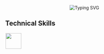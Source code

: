 <p align="center">
  <img src="https://readme-typing-svg.demolab.com?font=Fira+Code&size=28&pause=1000&color=FFFFFF&center=true&vCenter=true&width=800&lines=I'm+Feby;Welcome+to+my+GitHub+Profile!" alt="Typing SVG" />
</p>







## Technical Skills

  <img src="https://skillicons.dev/icons?i=javascript,cpp,html,css,nodejs,react,bootstrap,photoshop,python,vscode,debian,tailwind,php,docker,figma" height="50" style="margin: 1px"/>
 
</p>

  




